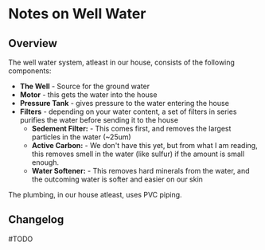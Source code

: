 # Notes on Well Water

## Overview

The well water system, atleast in our house, consists of the following components:

* **The Well** - Source for the ground water
* **Motor** - this gets the water into the house
* **Pressure Tank** - gives pressure to the water entering the house
* **Filters** - depending on your water content, a set of filters in series purifies the water before sending it to the house
  * **Sedement Filter:** - This comes first, and removes the largest particles in the water (~25um)
  * **Active Carbon:** - We don't have this yet, but from what I am reading, this removes smell in the water (like sulfur) if the amount is small enough.
  * **Water Softener:** - This removes hard minerals from the water, and the outcoming water is softer and easier on our skin


The plumbing, in our house atleast, uses PVC piping.

## Changelog

#TODO

